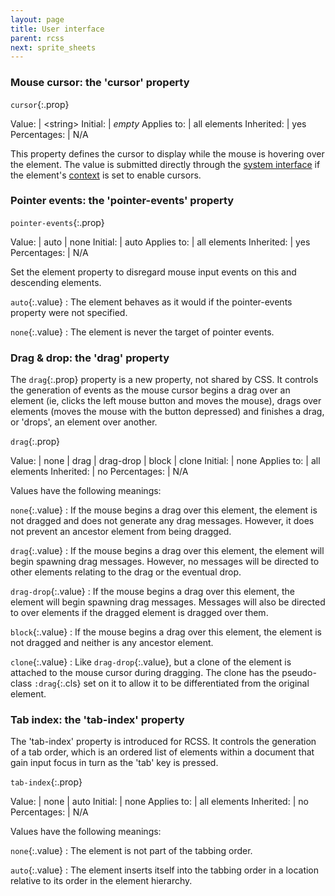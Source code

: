 ```yaml
---
layout: page
title: User interface
parent: rcss
next: sprite_sheets
---
```


### Mouse cursor: the 'cursor' property

`cursor`{:.prop}

Value: | \<string\>
Initial: | *empty*
Applies to: | all elements
Inherited: | yes
Percentages: | N/A

This property defines the cursor to display while the mouse is hovering over the element. The value is submitted directly through the [system interface](../cpp_manual/interfaces.html#the-system-interface) if the element's [context](../cpp_manual/contexts.html#mouse-cursor) is set to enable cursors.


### Pointer events: the 'pointer-events' property

`pointer-events`{:.prop}

Value: | auto \| none
Initial: | auto
Applies to: | all elements
Inherited: | yes
Percentages: | N/A

Set the element property to disregard mouse input events on this and descending elements.


`auto`{:.value}
: The element behaves as it would if the pointer-events property were not specified.

`none`{:.value}
: The element is never the target of pointer events.


### Drag & drop: the 'drag' property

The `drag`{:.prop} property is a new property, not shared by CSS. It controls the generation of events as the mouse cursor begins a drag over an element (ie, clicks the left mouse button and moves the mouse), drags over elements (moves the mouse with the button depressed) and finishes a drag, or 'drops', an element over another.

`drag`{:.prop}

Value: | none \| drag \| drag-drop \| block \| clone
Initial: | none
Applies to: | all elements
Inherited: | no
Percentages: | N/A

Values have the following meanings:

`none`{:.value}
: If the mouse begins a drag over this element, the element is not dragged and does not generate any drag messages. However, it does not prevent an ancestor element from being dragged. 

`drag`{:.value}
: If the mouse begins a drag over this element, the element will begin spawning drag messages. However, no messages will be directed to other elements relating to the drag or the eventual drop. 

`drag-drop`{:.value}
: If the mouse begins a drag over this element, the element will begin spawning drag messages. Messages will also be directed to over elements if the dragged element is dragged over them. 

`block`{:.value}
: If the mouse begins a drag over this element, the element is not dragged and neither is any ancestor element. 

`clone`{:.value}
:  Like `drag-drop`{:.value}, but a clone of the element is attached to the mouse cursor during dragging. The clone has the pseudo-class `:drag`{:.cls} set on it to allow it to be differentiated from the original element.

### Tab index: the 'tab-index' property

The 'tab-index' property is introduced for RCSS. It controls the generation of a tab order, which is an ordered list of elements within a document that gain input focus in turn as the 'tab' key is pressed.

`tab-index`{:.prop}

Value: | none \| auto
Initial: | none
Applies to: | all elements
Inherited: | no
Percentages: | N/A

Values have the following meanings:

`none`{:.value}
: The element is not part of the tabbing order. 

`auto`{:.value}
: The element inserts itself into the tabbing order in a location relative to its order in the element hierarchy. 
